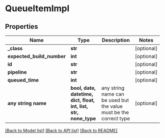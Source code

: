 # QueueItemImpl


## Properties
Name | Type | Description | Notes
------------ | ------------- | ------------- | -------------
**_class** | **str** |  | [optional] 
**expected_build_number** | **int** |  | [optional] 
**id** | **str** |  | [optional] 
**pipeline** | **str** |  | [optional] 
**queued_time** | **int** |  | [optional] 
**any string name** | **bool, date, datetime, dict, float, int, list, str, none_type** | any string name can be used but the value must be the correct type | [optional]

[[Back to Model list]](../README.md#documentation-for-models) [[Back to API list]](../README.md#documentation-for-api-endpoints) [[Back to README]](../README.md)


